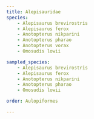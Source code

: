 ```yaml
---
title: Alepisauridae
species:
    - Alepisaurus brevirostris
    - Alepisaurus ferox
    - Anotopterus nikparini
    - Anotopterus pharao
    - Anotopterus vorax
    - Omosudis lowii

sampled_species:
    - Alepisaurus brevirostris
    - Alepisaurus ferox
    - Anotopterus nikparini
    - Anotopterus pharao
    - Omosudis lowii

order: Aulopiformes

---
```

